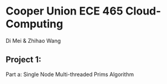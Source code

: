 # Cooper Union ECE 465 Cloud-Computing

Di Mei & Zhihao Wang

## Project 1: 
Part a: Single Node Multi-threaded Prims Algorithm




